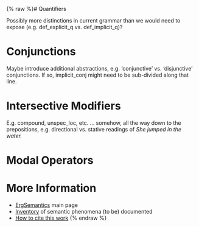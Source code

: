 {% raw %}# Quantifiers

Possibly more distinctions in current grammar than we would need to
expose (e.g. def\_explicit\_q vs. def\_implicit\_q)?

# Conjunctions

Maybe introduce additional abstractions, e.g. ‘conjunctive’ vs.
‘disjunctive’ conjunctions. If so, implicit\_conj might need to be
sub-divided along that line.

# Intersective Modifiers

E.g. compound, unspec\_loc, etc. ... somehow, all the way down to the
prepositions, e.g. directional vs. stative readings of *She jumped in
the water.*

# Modal Operators

# More Information

- [ErgSemantics](https://blog.inductorsoftware.com/docsproto/erg/ErgSemantics) main page
- [Inventory](https://blog.inductorsoftware.com/docsproto/erg/ErgSemantics_Inventory) of semantic phenomena (to be)
documented
- [How to cite this work](https://blog.inductorsoftware.com/docsproto/erg/ErgSemantics_HowToCite)
<update date omitted for speed>{% endraw %}